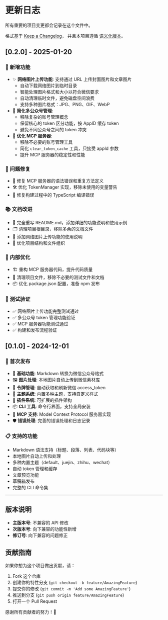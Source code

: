 # 更新日志

所有重要的项目变更都会记录在这个文件中。

格式基于 [Keep a Changelog](https://keepachangelog.com/zh-CN/1.0.0/)，
并且本项目遵循 [语义化版本](https://semver.org/lang/zh-CN/)。

## [0.2.0] - 2025-01-20

### 🎉 新增功能
- ✨ **网络图片上传功能**: 支持通过 URL 上传封面图片和文章图片
  - 自动下载网络图片到临时目录
  - 智能处理图片格式和大小以符合微信要求
  - 自动清理临时文件，避免磁盘空间浪费
  - 支持多种图片格式：JPG、PNG、GIF、WebP
- 🔧 **简化多公众号管理**: 
  - 移除复杂的账号管理概念
  - 保留核心的 token 区分功能，按 AppID 缓存 token
  - 避免不同公众号之间的 token 冲突
- 🚀 **优化 MCP 服务器**: 
  - 移除不必要的账号管理工具
  - 简化 `clear_token_cache` 工具，只接受 appId 参数
  - 提升 MCP 服务器的稳定性和性能

### 🐛 问题修复
- 🔨 修复 MCP 服务器的语法错误和重复方法定义
- 🛠️ 优化 TokenManager 实现，移除未使用的变量警告
- 🔧 修复构建过程中的 TypeScript 编译错误

### 📚 文档改进
- 📖 完全重写 README.md，添加详细的功能说明和使用示例
- 🗂️ 清理项目根目录，移除多余的文档文件
- 📝 添加网络图片上传功能的使用说明
- 🎯 优化项目结构和文件组织

### 🔄 内部优化
- 🏗️ 重构 MCP 服务器代码，提升代码质量
- 🧹 清理项目文件，移除不必要的测试文件和文档
- 📦 优化 package.json 配置，准备 npm 发布

### 🧪 测试验证
- ✅ 网络图片上传功能完整测试通过
- ✅ 多公众号 token 管理功能验证
- ✅ MCP 服务器功能测试通过
- ✅ 构建和发布流程验证

## [0.1.0] - 2024-12-01

### 🎉 首次发布
- 📝 **基础功能**: Markdown 转换为微信公众号格式
- 🖼️ **图片处理**: 本地图片自动上传到微信素材库
- 🔄 **令牌管理**: 自动获取和刷新微信 access_token
- 🎨 **主题系统**: 内置多种主题，支持自定义样式
- 🔌 **插件系统**: 可扩展的插件架构
- 📦 **CLI 工具**: 命令行界面，支持全局安装
- 🤖 **MCP 支持**: Model Context Protocol 服务器实现
- 🛡️ **错误处理**: 完善的错误处理和日志记录

### 📋 支持的功能
- Markdown 语法支持（标题、段落、列表、代码块等）
- 本地图片自动上传和处理
- 多种内置主题（default、juejin、zhihu、wechat）
- 自动 token 管理和缓存
- 文章预览功能
- 草稿箱发布
- 完整的 CLI 命令集

---

## 版本说明

- **主版本号**: 不兼容的 API 修改
- **次版本号**: 向下兼容的功能性新增
- **修订号**: 向下兼容的问题修正

## 贡献指南

如果你想为这个项目做出贡献，请：

1. Fork 这个仓库
2. 创建你的特性分支 (`git checkout -b feature/AmazingFeature`)
3. 提交你的修改 (`git commit -m 'Add some AmazingFeature'`)
4. 推送到分支 (`git push origin feature/AmazingFeature`)
5. 打开一个 Pull Request

感谢所有贡献者的努力！🙏